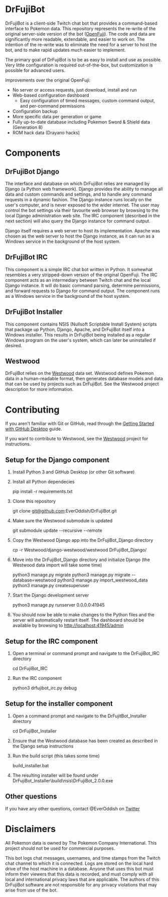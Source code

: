 # DrFujiBot

DrFujiBot is a client-side Twitch chat bot that provides a command-based interface to Pokemon data. This repository represents the re-write of the original server-side version of the bot ([OpenFuji](https://github.com/EverOddish/OpenFuji)). The code and data are significantly more readable, extendable, and easier to work on. The intention of the re-write was to eliminate the need for a server to host the bot, and to make rapid updates much easier to implement.

The primary goal of DrFujiBot is to be as easy to install and use as possible. Very little configuration is required out-of-the-box, but customization is possible for advanced users.

Improvements over the original OpenFuji:

 * No server or access requests, just download, install and run
 * Web-based configuration dashboard
   * Easy configuration of timed messages, custom command output, and per-command permissions
 * Configuration backup
 * More specific data per generation or game
 * Fully up-to-date database including Pokemon Sword & Shield data (Generation 8)
 * ROM hack data (Drayano hacks)

# Components

## DrFujiBot Django

The interface and database on which DrFujiBot relies are managed by Django (a Python web framework). Django provides the ability to manage all data and custom commands and settings, and to handle any command requests in a dynamic fashion. The Django instance runs locally on the user's computer, and is never exposed to the wider internet. The user may control the bot settings via their favourite web browser by browsing to the local Django administration web site. The IRC component (described in the next section) will also query the Django instance for command output.

Django itself requires a web server to host its implementation. Apache was chosen as the web server to host the Django instance, as it can run as a Windows service in the background of the host system.

## DrFujiBot IRC

This component is a simple IRC chat bot written in Python. It somewhat resembles a very stripped-down version of the original OpenFuji. The IRC component acts as an intermediary between Twitch chat and the local Django instance. It will do basic command parsing, determine permissions, and forward requests to Django for command output. The component runs as a Windows service in the background of the host system.

## DrFujiBot Installer

This component contains NSIS (Nullsoft Scriptable Install System) scripts that package up Python, Django, Apache, and DrFujiBot itself into a Windows installer. This results in DrFujiBot being installed as a regular Windows program on the user's system, which can later be uninstalled if desired.

## Westwood

DrFujiBot relies on the [Westwood](https://github.com/EverOddish/Westwood) data set. Westwood defines Pokemon data in a human-readable format, then generates database models and data that can be used by projects such as DrFujiBot. See the Westwood project description for more information.

# Contributing

If you aren't familiar with Git or GitHub, read through the [Getting Started with GitHub Desktop](https://help.github.com/en/desktop/getting-started-with-github-desktop) guide.

If you want to contribute to Westwood, see the [Westwood](https://github.com/EverOddish/Westwood) project for instructions.

## Setup for the Django component

1. Install Python 3 and GitHub Desktop (or other Git software)

2. Install all Python dependecies

    pip install -r requirements.txt

3. Clone this repository

    git clone git@github.com:EverOddish/DrFujiBot.git

4. Make sure the Westwood submodule is updated

    git submodule update --recursive --remote

5. Copy the Westwood Django app into the DrFujiBot_Django directory

    cp -r Westwood/django-westwood/westwood DrFujiBot_Django/

6. Move into the DrFujiBot_Django directory and initialize Django (the Westwood data import will take some time)

    python3 manage.py migrate
    python3 manage.py migrate --database=westwood
    python3 manage.py import_westwood_data
    python3 manage.py createsuperuser

7. Start the Django development server

    python3 manage.py runserver 0.0.0.0:41945

8. You should now be able to make changes to the Python files and the server will automatically restart itself. The dashboard should be available by browsing to [http://localhost:41945/admin](http://localhost:41945/admin)

## Setup for the IRC component

1. Open a terminal or command prompt and navigate to the DrFujiBot_IRC directory

    cd DrFujiBot_IRC

2. Run the IRC component

    python3 drfujibot_irc.py debug

## Setup for the installer component

1. Open a command prompt and navigate to the DrFujitBot_Installer directory

    cd DrFujiBot_Installer

2. Ensure that the Westwood database has been created as described in the Django setup instructions

3. Run the build script (this takes some time)

    build_installer.bat

4. The resulting installer will be found under DrFujiBot_Installer\build\nsis\DrFujiBot_2.0.0.exe

## Other questions

If you have any other questions, contact @EverOddish on [Twitter](https://twitter.com/EverOddish)

# Disclaimers

All Pokemon data is owned by The Pokemon Company International. This project should not be used for commercial purposes.

This bot logs chat messages, usernames, and time stamps from the Twitch chat channel to which it is connected. Logs are stored on the local hard drive of the host machine in a database. Anyone that uses this bot must inform their viewers that this data is recorded, and must comply with all local and international privacy laws that are applicable. The authors of this DrFujiBot software are not responsible for any privacy violations that may arise from use of the bot.
